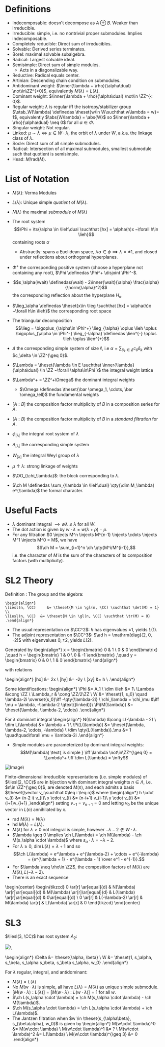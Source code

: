 # Definitions

- Indecomposable: doesn't decompose as $A \oplus B$. Weaker than irreducible.
- Irreducible: simple, i.e. no nontrivial proper submodules. Implies indecomposable.
- Completely reducible: Direct sum of irreducibles.
- Solvable: Derived series terminates.
- Borel: maximal solvable subalgebra.
- Radical: Largest solvable ideal.
- Semisimple: Direct sum of simple modules.
  - Acts in a diagonalizable way.
- Reductive: Radical equals center.
- Artinian: Descending chain condition on submodules.
- Antidominant weight: $\inner{\lambda + \rho}{\alpha\dual} \not\in\ZZ^{>0}$, equivalently $M(\lambda) = L(\lambda)$.
- Dominant weight: $\inner{\lambda + \rho}{\alpha\dual} \not\in \ZZ^{< 0}$.
- Regular weight: $\lambda$ is regular iff the isotropy/stabilizer group $\stab_W(\lambda) \definedas \theset{w\in W\suchthat w\lambda = w}= 1$, equivalently $\abs{W\lambda} = \abs{W}$ so $\inner{\lambda + \rho}{\alpha\dual} \neq 0$ for all $\alpha\in \Phi$.
- Singular weight: Not regular.
- Linked: $\mu \sim \lambda \iff \mu \in W\cdot \lambda$, the orbit of $\lambda$ under $W$, a.k.a. the linkage class of $\lambda$.
- Socle: Direct sum of all simple submodules.
- Radical: Intersection of all maximal submodules, smallest submodule such that quotient is semisimple.
- Head: $M / \mathrm{rad}(M)$.


# List of Notation

- $M(\lambda)$: Verma Modules

- $L(\lambda)$: Unique simple *quotient* of $M(\lambda)$.

- $N(\lambda)$ the maximal *submodule* of $M(\lambda)$

- The root system $$\Phi = \ts{\alpha \in \lieh\dual \suchthat [hx] = \alpha(h)x ~\forall h\in \lieh}$$ containing roots $\alpha$
  - Abstractly: spans a Euclidean space, $\lambda \alpha \in \phi \implies \lambda = \pm 1$, and closed under reflections about orthogonal hyperplanes.
- $\Phi^+$ the corresponding positive system (choose a hyperplane not containing any root), $\Phi \definedas \Phi^+ \disjoint \Phi^-$.
- $$s_\alpha(\wait) \definedas(\wait) - 2\inner{\wait}{\alpha} \frac{\alpha}{\norm{\alpha}^2}$$ the corresponding reflection about the hyperplane $H_\alpha$
- $\lieg_\alpha \definedas \theset{x\in \lieg \suchthat [hx] = \alpha(h)x ~\forall h\in \lieh}$ the corresponding root space
- The triangular decomposition $$\lieg = \bigoplus_{\alpha\in \Phi^+} \lieg_{\alpha} \oplus \lieh \oplus \bigoplus_{\alpha \in \Phi^-} \lieg_{-\alpha} \definedas \lien^{-} \oplus \lieh \oplus \lien^{+}$$
- $\Delta$ the corresponding simple system of size $\ell$, i.e $\alpha = \sum_{\delta_k \in\Delta} c_\delta \delta_k$ with $c_\delta \in \ZZ^{\geq 0}$. 
- $\Lambda = \theset{\lambda \in E \suchthat \inner{\lambda}{\alpha\dual} \in \ZZ ~\forall \alpha\in\Phi }$ the integral weight lattice
- $\Lambda^+ = \ZZ^+\Omega$ the dominant integral weights
  - $\Omega \definedas \theset{\bar \omega_1, \cdots, \bar \omega_\ell}$ the fundamental weights
- $[A: B]$ the composition factor multiplicity of $B$ in a composition series for $A$.
- $(A: B)$ the composition factor multiplicity of $B$ in a *standard filtration* for $A$.
- $\phi_{[\lambda]}$ the integral root system of $\lambda$
- $\Delta_{[\lambda]}$ the corresponding simple system
- $W_{[\lambda]}$ the integral Weyl group of $\lambda$
- $\mu \uparrow \lambda$: strong linkage of weights
- $\OO_{\chi_\lambda}$: the block corresponding to $\lambda$.
- $\ch M \definedas \sum_{\lambda \in \lieh\dual} \qty{\dim M_\lambda} e^{\lambda}$ the formal character.

# Useful Facts

- $\lambda$ dominant integral $\implies w\lambda \leq \lambda$ for all $W$.
- The dot action is given by $w\cdot \lambda = w(\lambda + \rho) - \rho$.
- For any filtration $0 \injects M^n \injects M^{n-1} \injects \cdots \injects M^1 \injects M^0 = M$, we have $$\ch M = \sum_{i=1}^n \ch \qty{M^i/M^{i-1}},$$
  i.e. the character of $M$ is the sum of the characters of its composition factors (with multiplicity).

# SL2 Theory

Definition
:   The group and the algebra:

    \begin{align*}
    \liesl(n, \CC)     &= \theset{M \in \gl(n, \CC) \suchthat \det(M) = 1} \\
    \liesl(n, \CC)  &= \theset{M \in \gl(n, \CC) \suchthat \tr(M) = 0}
    .\end{align*}


- The usual representation on $\CC^2$: $h$ has eigenvalues $\pm 1$, yields $L(1)$.
- The adjoint representation on $\CC^3$: $\ad h = \mathrm{diag}(2, 0, -2)$ with eigenvalues $0, \pm 2$, yields $L(2)$.

Generated by
\begin{align*}
x =
\begin{bmatrix}
0 & 1 \\
0 & 0
\end{bmatrix}
,\quad
h =
\begin{bmatrix}
1 & 0 \\
0 & -1
\end{bmatrix}
,\quad
y =
\begin{bmatrix}
0 & 0 \\
1 & 0
\end{bmatrix}
\end{align*}

with relations

\begin{align*}
[hx] &= 2x \\
[hy] &= -2y \\
[xy] &= h \\
.\end{align*}


Some identifications:
\begin{align*}
\Phi &= A_1 \\
\dim \lieh &= 1\\
\Lambda &\cong \ZZ \\
\Lambda_r & \cong \ZZ/2\ZZ \\
W &= \theset{1, s_0} \quad \lambda-2i \overset{s_0}\iff -\qty{\lambda-2i} \\
\chi_\lambda = \chi_\mu &\iff \mu = \lambda, -\lambda-2 \qtext{(linked)}\\
\Pi(M(\lambda)) &= \theset{\lambda, \lambda-2, \cdots}
.\end{align*}

For $\lambda$ dominant integral
\begin{align*}
N(\lambda) &\cong L(-\lambda - 2) \\
\dim L(\lambda) &= \lambda + 1 \\
\Pi(L(\lambda)) &= \theset{\lambda, \lambda-2, \cdots, -\lambda} \\
\dim \qty{L(\lambda)}_\mu &= 1 \quad\quad\forall \mu = \lambda-2i 
.\end{align*}


- Simple modules are parameterized by dominant integral weights:
  $$M(\lambda) \text{ is simple } \iff \lambda \not\in\ZZ^{\geq 0} = \Lambda^+ \iff \dim L(\lambda) = \infty$$

![Image](figures/2020-03-16-13:59.png)\


Finite-dimensional irreducible representations (i.e. simple modules) of $\liesl(2, \CC)$ are in bijection with dominant integral weights $n\in \Lambda$, i.e. $n\in \ZZ^{\geq 0}$, are denoted $M(n)$, and each admits a basis $\theset{\vector v_i\suchthat 0\leq i \leq n}$ where
\begin{align*}
h \cdot v_{i} &= (n-2 i) v_{i}\\
x \cdot v_{i} &= (n-i+1) v_{i-1}\\
y \cdot v_{i} &= (i+1)v_{i+1}
,\end{align*}
setting $v_{-1} = v_{n + 1}=0$ and letting $v_0$ be the unique vector in $L(n)$ annihilated by $x$.


- $\mathrm{rad}~M(\lambda) = N(\lambda)$
- $\mathrm{hd}~M(\lambda) = L(\lambda)$.
- $M(\lambda)$ for $\lambda > 0$ not integral is simple, however $-\lambda-2\not\in W\cdot \lambda$.
- $\lambda \geq 0 \implies \ch L(\lambda) = \ch M(\lambda) - \ch M(s_\alpha \cdot \lambda)$ where $s_\alpha \cdot \lambda = -\lambda - 2$.
- For $\lambda \geq 0$, $\dim L(\lambda) = \lambda + 1$ and so $$\ch L(\lambda) = e^\lambda + e^{\lambda-2} + \cdots + e^{-\lambda} = {e^{\lambda + 1} - e^{\lambda - 1} \over e^1 - e^{-1}}.$$
- For $\lambda \neq \rho\in \ZZ$, the composition factors of $M(\lambda)$ are $M(\lambda), L(-\lambda - 2)$.
- There is an exact sequence

\begin{center}
\begin{tikzcd}
0 \ar[r] \ar[equal]{d} & N(\lambda) \ar[r]\ar[equal]{d}  & M(\lambda) \ar[r]\ar[equal]{d}  & L(\lambda) \ar[r]\ar[equal]{d}  & 0\ar[equal]{d}  \\
0 \ar[r] & L(-\lambda-2) \ar[r] & M(\lambda) \ar[r] & L(\lambda) \ar[r] & 0
\end{tikzcd}
\end{center}

# SL3

$\liesl(3, \CC)$ has root system $A_2$:


![](figures/image_2020-05-01-16-37-30.png)\


\begin{align*}
\Delta &= \theset{\alpha, \beta} \\
W &= \theset{1, s_\alpha, s_\beta, s_\alpha s_\beta, s_\beta s_\alpha, w_0}
.\end{align*}

For $\lambda$ regular, integral, and antidominant:

- $M(\lambda) = L(\lambda)$
- No $M(w\cdot \lambda)$ is simple, all have $L(\lambda) = M(\lambda)$ as unique simple submodule.
-  $[M(w\cdot \lambda) : L(\lambda)] = [M(w\cdot \lambda) : L(w\cdot \lambda)] = 1$ for all $w$.
- $\ch L(s_\alpha \cdot \lambda) = \ch M(s_\alpha \cdot \lambda) - \ch M(\lambda)$.
- $\ch M(s_\alpha \cdot \lambda) = \ch L(s_\alpha \cdot \lambda) + \ch L(\lambda)$.
- The Jantzen filtration when $w \in \theset{s_{\alpha\beta}, s_{\beta\alpha}, w_0}$ is given by
\begin{align*}
M(w\cdot \lambda)^0 &= M(w\cdot \lambda) \\
M(w\cdot \lambda)^1 &= ? \\
M(w\cdot \lambda)^2 &= L(\lambda) \\
M(w\cdot \lambda)^{\geq 3} &= 0
.\end{align*}
